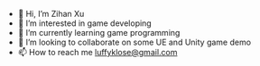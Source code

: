 - 👋 Hi, I’m Zihan Xu
- 👀 I’m interested in game developing
- 🌱 I’m currently learning game programming
- 💞️ I’m looking to collaborate on some UE and Unity game demo
- 📫 How to reach me luffyklose@gmail.com

<!---
luffyklose/luffyklose is a ✨ special ✨ repository because its `README.md` (this file) appears on your GitHub profile.
You can click the Preview link to take a look at your changes.
--->
